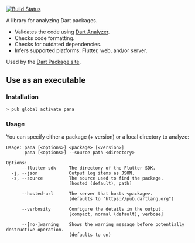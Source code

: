 [![Build Status](https://travis-ci.org/dart-lang/pana.svg?branch=master)](https://travis-ci.org/dart-lang/pana)

A library for analyzing Dart packages.

* Validates the code using [Dart Analyzer](https://www.dartlang.org/tools/analyzer).
* Checks code formatting.
* Checks for outdated dependencies.
* Infers supported platforms: Flutter, web, and/or server.

Used by the [Dart Package site](https://pub.dartlang.org/).

## Use as an executable

### Installation

```console
> pub global activate pana
```

### Usage

You can specify either a package (+ version) or a local directory to analyze:

```
Usage: pana [<options>] <package> [<version>]
       pana [<options>] --source path <directory>

Options:
      --flutter-sdk     The directory of the Flutter SDK.
  -j, --json            Output log items as JSON.
  -s, --source          The source used to find the package.
                        [hosted (default), path]
  
      --hosted-url      The server that hosts <package>.
                        (defaults to "https://pub.dartlang.org")
  
      --verbosity       Configure the details in the output.
                        [compact, normal (default), verbose]
  
      --[no-]warning    Shows the warning message before potentially destructive operation.
                        (defaults to on)
```
